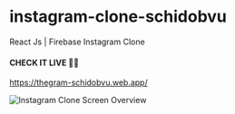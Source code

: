 # instagram-clone-schidobvu

React Js | Firebase Instagram Clone
<br/>

#### CHECK IT LIVE 🚀🤩

https://thegram-schidobvu.web.app/

![Instagram Clone Screen Overview](https://user-images.githubusercontent.com/102816823/162641949-71e2614f-b466-458d-9b5b-c89182b0622f.JPG)

